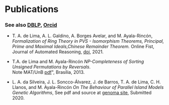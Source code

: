 
# Publications

### See also [DBLP](https://dblp.org/pid/173/9154.html), [Orcid](https://orcid.org/0000-0002-0852-9086)



 * T. A. de Lima, A. L. Galdino, A. Borges Avelar, and
			M. Ayala-Rincón, *Formalization of
			Ring Theory in PVS - Isomorphism Theorems,
			Principal, Prime and Maximal Ideals,Chinese
			Remainder Theorem.*  Online Fist, Journal of Automated Reasoning,  [doi](https://doi.org/10.1007/s10817-021-09593-0),  2021.  
  

  
  
 * T.A. de Lima and  M. Ayala-Rincón *NP-Completeness of Sorting Unsigned Permutations by Reversals*.   
   Note MAT/UnB [pdf](http://ayala.mat.unb.br/reversals_np.pdf)", Brasília, 2013.


*  L. A.  da Silveira, J. L. Soncco-Álvarez,  J. de Barros,
                        T. A. de Lima, C. H.   Llanos,
                        and M. Ayala-Rincón *On The Behaviour of Parallel
                        Island Models Genetic Algorithms*, See
                        pdf and source at [genoma site](http://genoma.cic.unb.br), Submitted 2020. 
			



